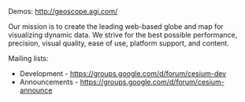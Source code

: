 Demos: http://geoscope.agi.com/

Our mission is to create the leading web-based globe and map for visualizing dynamic data.  We strive for the best possible performance, precision, visual quality, ease of use, platform support, and content.

Mailing lists:
* Development - https://groups.google.com/d/forum/cesium-dev
* Announcements - https://groups.google.com/d/forum/cesium-announce
